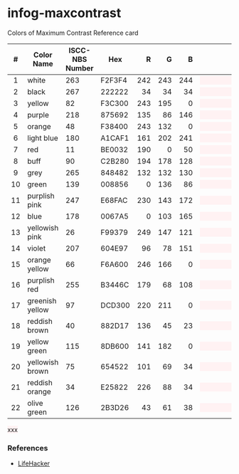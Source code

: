# infog-maxcontrast
Colors of Maximum Contrast Reference card

| # |Color Name      |ISCC-NBS Number|   Hex  | R | G | B |Sample|
|:-:|----------------|---------------|--------|--:|--:|--:|------|
| 1 | white          |263            | F2F3F4 |242|243|244|<div style='background:#FFF2F3F4; width:256px;'>&nbsp;</div>|
| 2 | black          |267            | 222222 | 34| 34| 34|<div style='background:#FFF2F3F4; width:256px;'>&nbsp;</div>|
| 3 | yellow         |82	           | F3C300 |243|195|  0|<div style='background:#FFF2F3F4; width:256px;'>&nbsp;</div>|
| 4 | purple         |218            | 875692 |135| 86|146|<div style='background:#FFF2F3F4; width:256px;'>&nbsp;</div>|
| 5 | orange         |48             | F38400 |243|132|  0|<div style='background:#FFF2F3F4; width:256px;'>&nbsp;</div>|
| 6 | light blue     |180            | A1CAF1 |161|202|241|<div style='background:#FFF2F3F4; width:256px;'>&nbsp;</div>|
| 7 | red            |11             | BE0032 |190|  0| 50|<div style='background:#FFF2F3F4; width:256px;'>&nbsp;</div>|
| 8 | buff           |90             | C2B280 |194|178|128|<div style='background:#FFF2F3F4; width:256px;'>&nbsp;</div>|
| 9 | grey           |265            | 848482 |132|132|130|<div style='background:#FFF2F3F4; width:256px;'>&nbsp;</div>|
|10 | green          |139            | 008856 |  0|136| 86|<div style='background:#FFF2F3F4; width:256px;'>&nbsp;</div>|
|11 | purplish pink  |247            | E68FAC |230|143|172|<div style='background:#FFF2F3F4; width:256px;'>&nbsp;</div>|
|12 | blue           |178            | 0067A5 |  0|103|165|<div style='background:#FFF2F3F4; width:256px;'>&nbsp;</div>|
|13 | yellowish pink |26             | F99379 |249|147|121|<div style='background:#FFF2F3F4; width:256px;'>&nbsp;</div>|
|14 | violet         |207            | 604E97 | 96| 78|151|<div style='background:#FFF2F3F4; width:256px;'>&nbsp;</div>|
|15 | orange yellow  |66             | F6A600 |246|166|  0|<div style='background:#FFF2F3F4; width:256px;'>&nbsp;</div>|
|16 | purplish red   |255            | B3446C |179| 68|108|<div style='background:#FFF2F3F4; width:256px;'>&nbsp;</div>|
|17 | greenish yellow|97             | DCD300 |220|211|  0|<div style='background:#FFF2F3F4; width:256px;'>&nbsp;</div>|
|18 | reddish brown  |40             | 882D17 |136| 45| 23|<div style='background:#FFF2F3F4; width:256px;'>&nbsp;</div>|
|19 | yellow green   |115            | 8DB600 |141|182|  0|<div style='background:#FFF2F3F4; width:256px;'>&nbsp;</div>|
|20 | yellowish brown|75             | 654522 |101| 69| 34|<div style='background:#FFF2F3F4; width:256px;'>&nbsp;</div>|
|21 | reddish orange |34             | E25822 |226| 88| 34|<div style='background:#FFF2F3F4; width:256px;'>&nbsp;</div>|
|22 | olive green    |126            | 2B3D26 | 43| 61| 38|<div style='background:#FFF2F3F4; width:256px;'>&nbsp;</div>|



<span style="background:#FFF2F3F4; width:256px;">xxx</span>

### References
* [LifeHacker](http://hackerspace.lifehacker.com/some-os-x-calendar-tips-1658107833/1665644975/+whitsongordon)
